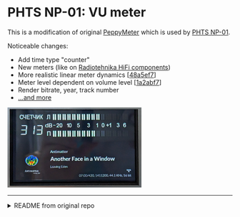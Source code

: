 # PHTS NP-01: VU meter

This is a modification of original [PeppyMeter] which is used by [PHTS NP-01].

Noticeable changes:

- Add time type "counter"
- New meters (like on [Radiotehnika HiFi components][radiotehnika])
- More realistic linear meter dynamics [[48a5ef7](https://github.com/phts/NP-01_vu-meter/commit/48a5ef7875ec6d82e621b7e395d40f120651bfad)]
- Meter level dependent on volume level [[1a2abf7](https://github.com/phts/NP-01_vu-meter/commit/1a2abf753892155df5927c272a4b67a4d5c7c28d)]
- Render bitrate, year, track number
- [...and more][commits]

<img src="./docs/demo.jpg" width="300">

---

<details>
<summary>README from original repo</summary>

## Picasso Edition 2024.02.10

- Moved a screen update functionality to the main event loop
- Removed redundant animation threads
- Redesigned meter folders structure. Introduced naming convention for meter folders.

## Malevich Edition 2024.01.08

- Introduced a parameter which allows to switch random meters programmatically

## Kandinsky Edition 2023.07.30

- Implemented new linear meter movement directions (top-bottom, center-edges, edges-center)
- Implemented knob based linear meter (indicator.type = single)
- Added four new meters of the medium size (chillout, fantasy, relax, steam-punk). The meters use AI generated backgrounds.

## Marc Edition 2023.03.21

- Fixed HTTP output for VU Meter screensaver
- Eliminated lag in multiple VU Meter types running concurrently

## Signac Edition 2022.10.16

- Refactored the algorithms for circular and linear meters
- The changes allow to create vertical linear and circular meters
- The circular meter range can be more than 180 degrees now
- Fixed rendering issues for several default meters

## Renoir Edition 2021.07.17

- PeppyMeter can send HTTP requests with volume data to remote web servers
- PeppyMeter can receive HTTP requests and display volume data from those requests
- Added cache for needle sprites. It makes transition from one meter to another much faster. It also fixed the Pygame/SDL memory leak
- Implemented ability to embed PeppyMeter to larger screens
- New configuration parameter enables exit on touch event

## Hiroshige Edition 2021.04.18

- Now the meters to display can be defined as a comma separated names
- It's possible to enable/disable Double Buffering in the configuration file

## Hokusai Edition 2020.11.15

- Added 8 new meters to the large, medium and small groups.
- Added new group 'wide' with resolution 1280x400px. The group has 8 new meters.

## Constable Edition 2020.08.08

- Refactored the named pipe data source functionality. The meters became responsive
- Eliminated the startup delays
- Introduced the smooth buffer which helped to make all indicator animations smooth.
- Improved the meters' performance. Now the meters add about 7% to the CPU usage
- Added file logging

## Hogarth Edition 2020.04.27

- Fixed the issues with the testing data sources (sine, saw etc)

## Durer Edition 2018.01.26

New features:

- Fixed 'Display' output. If disabled it will be possible to output signal to a hardware only. No UI will be displaied in this case.
- Added 'PWM' output. It will allow to use LEDs and gas tubes as a hardware VU Meters.

## El Greco Edition 2018.11.12

New features:

- Added new native resolution 800x480px

## Goya Edition 2018.10.14

New features:

- Modified named pipe data source to leverage peppyalsa ALSA plugin instead of file ALSA plugin

## Vermeer Edition 2018.05.28

New features:

- Added new native resolution 320x240px
- Redesigned volume data extraction from named pipe
- Handling of data input from different audio players through ALSA file plugin
- Implemented support for output to Serial Interafce and I2C interface

## Michelangelo Edition 2016.09.05

PeppyMeter is a software VU Meter written in Python. It was originally developped as the new 'VU Meter' screensaver for [Peppy Player](https://github.com/project-owner/Peppy.doc/wiki). With minor modifications it became a stand-alone application.
PeppyMeter gets audio data from media players (e.g. mpd) via fifo and displays current volume level in a Graphical User Interface
in a form of traditional VU Meter.

</details>

[peppymeter]: https://github.com/project-owner/PeppyMeter
[phts np-01]: https://tsaryk.com/NP-01
[commits]: https://github.com/phts/NP-01_vu-meter/commits/master
[radiotehnika]: https://ldsound.info/wp-content/uploads/2019/11/radiotehnika-mp7301s-ldsound.ru-3.jpg
